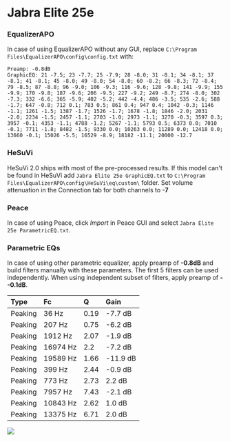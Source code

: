 # Jabra Elite 25e

### EqualizerAPO
In case of using EqualizerAPO without any GUI, replace `C:\Program Files\EqualizerAPO\config\config.txt`
with:
```
Preamp: -0.8dB
GraphicEQ: 21 -7.5; 23 -7.7; 25 -7.9; 28 -8.0; 31 -8.1; 34 -8.1; 37 -8.1; 41 -8.1; 45 -8.0; 49 -8.0; 54 -8.0; 60 -8.2; 66 -8.3; 72 -8.4; 79 -8.5; 87 -8.8; 96 -9.0; 106 -9.3; 116 -9.6; 128 -9.8; 141 -9.9; 155 -9.9; 170 -9.8; 187 -9.6; 206 -9.5; 227 -9.2; 249 -8.7; 274 -8.0; 302 -7.3; 332 -6.6; 365 -5.9; 402 -5.2; 442 -4.4; 486 -3.5; 535 -2.6; 588 -1.7; 647 -0.8; 712 0.1; 783 0.5; 861 0.4; 947 0.4; 1042 -0.3; 1146 -1.1; 1261 -1.5; 1387 -1.7; 1526 -1.7; 1678 -1.8; 1846 -2.0; 2031 -2.0; 2234 -1.5; 2457 -1.1; 2703 -1.0; 2973 -1.1; 3270 -0.3; 3597 0.3; 3957 -0.1; 4353 -1.1; 4788 -1.2; 5267 -1.1; 5793 0.5; 6373 0.0; 7010 -0.1; 7711 -1.8; 8482 -1.5; 9330 0.0; 10263 0.0; 11289 0.0; 12418 0.0; 13660 -0.1; 15026 -5.5; 16529 -8.9; 18182 -11.1; 20000 -12.7
```

### HeSuVi
HeSuVi 2.0 ships with most of the pre-processed results. If this model can't be found in HeSuVi add
`Jabra Elite 25e GraphicEQ.txt` to `C:\Program Files\EqualizerAPO\config\HeSuVi\eq\custom\` folder.
Set volume attenuation in the Connection tab for both channels to **-7**

### Peace
In case of using Peace, click *Import* in Peace GUI and select `Jabra Elite 25e ParametricEQ.txt`.

### Parametric EQs
In case of using other parametric equalizer, apply preamp of **-0.8dB** and build filters manually
with these parameters. The first 5 filters can be used independently.
When using independent subset of filters, apply preamp of **--0.1dB**.

| Type    | Fc       |    Q | Gain     |
|:--------|:---------|:-----|:---------|
| Peaking | 36 Hz    | 0.19 | -7.7 dB  |
| Peaking | 207 Hz   | 0.75 | -6.2 dB  |
| Peaking | 1912 Hz  | 2.07 | -1.9 dB  |
| Peaking | 16974 Hz | 2.2  | -7.2 dB  |
| Peaking | 19589 Hz | 1.66 | -11.9 dB |
| Peaking | 399 Hz   | 2.44 | -0.9 dB  |
| Peaking | 773 Hz   | 2.73 | 2.2 dB   |
| Peaking | 7957 Hz  | 7.43 | -2.1 dB  |
| Peaking | 10843 Hz | 2.62 | 1.0 dB   |
| Peaking | 13375 Hz | 6.71 | 2.0 dB   |

![](https://raw.githubusercontent.com/jaakkopasanen/AutoEq/master/results/rtings/avg/Jabra%20Elite%2025e/Jabra%20Elite%2025e.png)